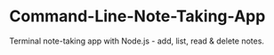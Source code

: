 # Command-Line-Note-Taking-App
Terminal note-taking app with Node.js - add, list, read &amp; delete notes. 
